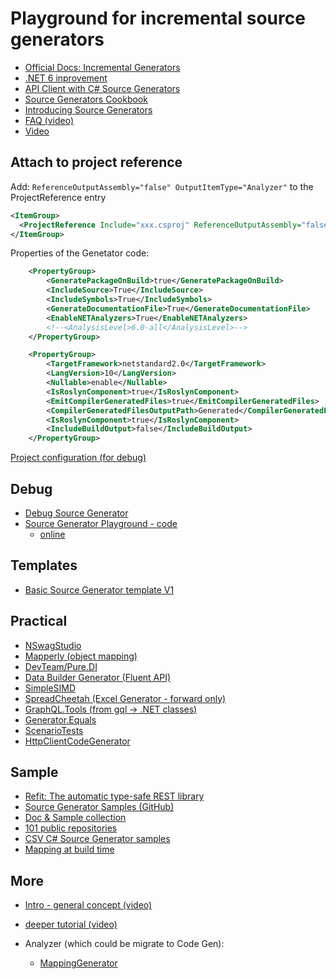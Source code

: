# Playground for incremental source generators

- [Official Docs: Incremental Generators](https://github.com/dotnet/roslyn/blob/main/docs/features/incremental-generators.md)
- [.NET 6 inprovement](https://andrewlock.net/exploring-dotnet-6-part-9-source-generator-updates-incremental-generators/)
- [API Client with C# Source Generators](https://sharovarskyi.com/blog/posts/source-generators-api-client/)
- [Source Generators Cookbook](https://github.com/dotnet/roslyn/blob/main/docs/features/source-generators.cookbook.md)
- [Introducing Source Generators](https://devblogs.microsoft.com/dotnet/introducing-c-source-generators/?WT.mc_id=dotnet-00000-cephilli)
- [FAQ (video)](https://www.youtube.com/watch?v=pqLs7X6Cr6s)
- [Video](https://docs.microsoft.com/en-us/shows/On-NET/C-Source-Generators)


## Attach to project reference

Add: `ReferenceOutputAssembly="false" OutputItemType="Analyzer"` to the ProjectReference entry

``` xml
<ItemGroup>
  <ProjectReference Include="xxx.csproj" ReferenceOutputAssembly="false" OutputItemType="Analyzer" />
</ItemGroup>
```

Properties of the Genetator code:
```xml
	<PropertyGroup>
		<GeneratePackageOnBuild>true</GeneratePackageOnBuild>
		<IncludeSource>True</IncludeSource>
		<IncludeSymbols>True</IncludeSymbols>
		<GenerateDocumentationFile>True</GenerateDocumentationFile>
		<EnableNETAnalyzers>True</EnableNETAnalyzers>
		<!--<AnalysisLevel>6.0-all</AnalysisLevel>-->
	</PropertyGroup>
```

```xml
	<PropertyGroup>
		<TargetFramework>netstandard2.0</TargetFramework>
		<LangVersion>10</LangVersion>
		<Nullable>enable</Nullable>
		<IsRoslynComponent>true</IsRoslynComponent>
		<EmitCompilerGeneratedFiles>true</EmitCompilerGeneratedFiles>
		<CompilerGeneratedFilesOutputPath>Generated</CompilerGeneratedFilesOutputPath>
		<IsRoslynComponent>true</IsRoslynComponent>
		<IncludeBuildOutput>false</IncludeBuildOutput>
	</PropertyGroup>
```

[Project configuration (for debug)](https://github.com/JoanComasFdz/dotnet-how-to-debug-source-generator-vs2022)

## Debug
- [Debug Source Generator](http://stevetalkscode.co.uk/debug-source-generators-with-vs2019-1610)
- [Source Generator Playground - code](https://github.com/davidwengier/SourceGeneratorPlayground)
  - [online](https://wengier.com/SourceGeneratorPlayground/)

## Templates
- [Basic Source Generator template V1](https://github.com/davidwengier/SourceGeneratorTemplate)

## Practical
- [NSwagStudio](/Weknow-Knowledge/How-To-\(Weknow\)/Manuals/Automations/Source-Code-Generator-\(.NET\)/NSwagStudio)
- [Mapperly (object mapping)](https://github.com/riok/mapperly)
- [DevTeam/Pure.DI](https://github.com/DevTeam/Pure.DI#aspnet-core-blazor)
- [Data Builder Generator (Fluent API)](https://github.com/dasMulli/data-builder-generator)
- [SimpleSIMD](https://github.com/giladfrid009/SimpleSIMD)
- [SpreadCheetah (Excel Generator - forward only)](https://github.com/sveinungf/spreadcheetah)
- [GraphQL.Tools (from gql -> .NET classes)](https://github.com/MoienTajik/GraphQL.Tools)
- [Generator.Equals](https://github.com/diegofrata/Generator.Equals)
- [ScenarioTests](https://github.com/koenbeuk/ScenarioTests)
- [HttpClientCodeGenerator](https://github.com/Jalalx/HttpClientCodeGenerator)

## Sample
- [Refit: The automatic type-safe REST library](https://github.com/reactiveui/refit?s=08)
- [Source Generator Samples (GitHub)](https://github.com/dotnet/roslyn-sdk/tree/main/samples/CSharp/SourceGenerators)
- [Doc & Sample collection](https://github.com/amis92/csharp-source-generators)
- [101 public repositories](https://github.com/topics/csharp-sourcegenerator)
- [CSV C# Source Generator samples](https://devblogs.microsoft.com/dotnet/new-c-source-generator-samples/?WT.mc_id=dotnet-00000-cephilli)
- [Mapping at build time](https://cezarypiatek.github`.io/post/generate-mappings-on-build/)

## More
- [Intro - general concept (video)](https://channel9.msdn.com/Shows/On-NET/C-Source-Generators)
- [deeper tutorial (video)](https://channel9.msdn.com/Events/dotnetConf/2020/C-Source-Generators-Write-Code-that-Writes-Code)


- Analyzer (which could be migrate to Code Gen):
  - [MappingGenerator](https://github.com/cezarypiatek/MappingGenerator)